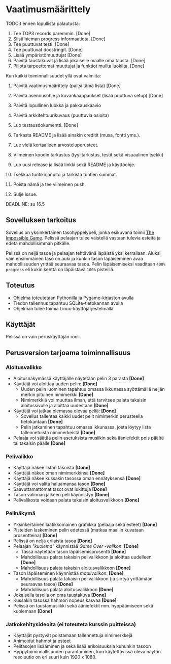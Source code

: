 # Vaatimusmäärittely

TODO:t ennen lopullista palautusta:

1. Tee TOP3 records paremmin. [Done]
2. Siisti hieman progress informaatiota. [Done]
3. Tee puuttuvat testi. [Done]
4. Tee puuttuvat docstringit. [Done]
5. Lisää ympäristömuuttujat [Done]
6. Päivitä taustakuvat ja lisää jokaiselle maalle oma tausta. [Done]
7. Piilota tarpeettomat muuttujat ja funktiot muilta luokilta. [Done]

Kun kaikki toiminnallisuudet yllä ovat valmiita:

1. Päivitä vaatimusmäärittely (paitsi tämä lista) [Done]
2. Päivitä asennusohje ja kuvankaappaukset (lisää puuttuva setup) [Done]

3. Päivitä lopullinen luokka ja pakkauskaavio
4. Päivitä arkkitehtuurikuvaus (puuttuvia osioita)

5. Luo testausdokumentti. [Done]
6. Tarkasta README ja lisää ainakin creditit (musa, fontti yms.).
7. Lue vielä kertaalleen arvosteluperusteet.
8. Viimeinen koodin tarkastus (tyylitarkistus, testit sekä visuaalinen tsekki)
9. Luo uusi release ja lisää linkki sekä README ja käyttöohje.
10. Tsekkaa tuntikirjanpito ja tarkista tuntien summat.
11. Poista nämä ja tee viimeinen push.
12. Sulje issue.

DEADLINE: su 16.5

## Sovelluksen tarkoitus

Sovellus on yksinkertainen tasohyppelypeli, jonka esikuvana toimii [The Impossible Game](https://impossible.game/). Pelissä pelaajan tulee väistellä vastaan tulevia esteitä ja edetä mahdollisimman pitkälle.

Pelissä on neljä tasoa ja pelaajan tehtävänä läpäistä yksi kerrallaan. Aluksi vain ensimmäinen taso on auki ja kunkin tason läpäiseminen avaa mahdollisuuden yrittää seuraavaa tasoa. Pelin läpäisemiseksi vaaditaan `400% progress` eli kukin kenttä on läpäistävä `100%` pisteillä.

## Toteutus

- Ohjelma toteutetaan Pythonilla ja Pygame-kirjaston avulla
- Tiedon tallennus tapahtuu SQLite-tietokannan avulla
- Ohjelman tulee toimia Linux-käyttöjärjestelmällä

## Käyttäjät

Pelissä on vain peruskäyttäjän rooli.

## Perusversion tarjoama toiminnallisuus

### Aloitusvalikko

- Aloitusnäkymässä käyttäjälle näytetään pelin 3 parasta **[Done]**
- Käyttäjä voi aloittaa uuden pelin: **[Done]**
    * Uuden pelin luominen tapahtuu omassa ikkunassa syöttämällä neljän merkin pituinen nimimerkki **[Done]**
    * Nimimerkkiä voi muuttaa ilman, että tarvitsee palata takaisin aloitussivulle ja aloittaa uudestaan **[Done]**
- Käyttäjä voi jatkaa olemassa olevaa peliä: **[Done]**
    * Sovellus tallentaa kaikki uudet pelit nimimerkin perusteella tietokantaan **[Done]**
    * Pelin jatkaminen tapahtuu omassa ikkunassa, josta löytyy lista tallennetuista nimimerkeistä **[Done]**
- Pelaaja voi säätää pelin asetuksista musiikin sekä ääniefektit pois päältä tai takaisin päälle **[Done]** 


### Pelivalikko

- Käyttäjä näkee listan tasoista **[Done]**
- Käyttäjä näkee oman nimimerkkinsä **[Done]**
- Käyttäjä näkee kussakin tasossa oman ennätyksensä **[Done]**
- Käyttäjä voi valita haluamansa tason **[Done]**
- Saavuttamattomat tasot ovat lukittuja **[Done]**
- Tason valinnan jälkeen peli käynnistyy **[Done]**
- Pelivalikosta voidaan palata takaisin aloitusvalikkoon **[Done]**

### Pelinäkymä

- Yksinkertainen laatikkomainen grafiikka (pelaaja sekä esteet) **[Done]**
- Pisteiden laskeminen pelin edetessä (matkaa maaliin kuvataan prosentteina) **[Done]**
- Pelissä on neljä erilaista tasoa **[Done]**
- Pelaajan *"kuolema"* käynnistää *Game Over -valikon*: **[Done]**
    * Tässä näytetään tason läpäisemisprosentti **[Done]**
    * Mahdollisuus palata takaisin pelivalikkoon ja aloittaa uudelleen **[Done]**
    * Mahdollisuus palata takaisin aloitusvalikkoon **[Done]**
- Tason läpäiseminen käynnistää *maalivalikon*: **[Done]**
    * Mahdollisuus palata takaisin pelivalikkoon (ja siirtyä yrittämään seuraavaa tasoa) **[Done]**
    * Mahdollisuus palata aloitusvalikkoon **[Done]**
- Jokaisella tasolla on oma taustakuva **[Done]**
- Kussakin tasossa hahmon nopeus kasvaa **[Done]**
- Pelissä on taustamusiikki sekä ääniefektit mm. hyppäämiseen sekä kuolemaan **[Done]**

### Jatkokehitysideoita (ei toteuteta kurssin puitteissa)

- Käyttäjät pystyvät poistamaan tallennettuja nimimerkkejä
- Animoidut hahmot ja esteet
- Pelitasojen lisääminen ja sekä lisää erikoisuuksia kuhunkin tasoon
- Hyppytoiminnallisuuden parantaminen, kun käytettävissä oleva näytön resoluutio on eri suuri kuin 1920 x 1080.